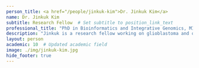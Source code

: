 ```yaml
---
person_title: <a href="/people/jinkuk-kim">Dr. Jinkuk Kim</a>
name: Dr. Jinkuk Kim
subtitle: Research Fellow  # Set subtitle to position_link_text
professional_title: "PhD in Bioinformatics and Integrative Genomics, MIT, Postdoctoral Fellow (2017-2020), Assistant Professor, Korea Advanced Institute of Science and Technology"
description: "Jinkuk is a research fellow working on glioblastoma and other brain related diseases.Jinkuk received his PhD in Bioinformatics and Integrative Genomics from MIT, where he studied regulatory small RNA genomics with David Bartel. He also studied glioblastoma genomics for five years at Samsung Medical Center in South Korea as part of his military service. More recently he worked on machine learning approaches on genomic data analysis at Deep Genomics in Toronto."
layout: person
academic: 10  # Updated academic field
image: ./img/jinkuk-kim.jpg
hide_footer: true
---
```

